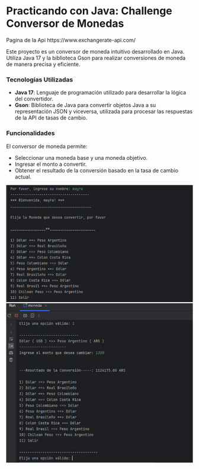 <h1>Practicando con Java: Challenge Conversor de Monedas</h1>
<p>Pagina de la Api https://www.exchangerate-api.com/ </p>


Este proyecto es un conversor de moneda intuitivo desarrollado en Java. Utiliza Java 17 y la biblioteca Gson para realizar conversiones de moneda de manera precisa y eficiente.

### Tecnologías Utilizadas

- **Java 17**: Lenguaje de programación utilizado para desarrollar la lógica del convertidor.
- **Gson**: Biblioteca de Java para convertir objetos Java a su representación JSON y viceversa, utilizada para procesar las respuestas de la API de tasas de cambio.

### Funcionalidades

El conversor de moneda permite:
- Seleccionar una moneda base y una moneda objetivo.
- Ingresar el monto a convertir.
- Obtener el resultado de la conversión basado en la tasa de cambio actual.

![PRIMERO](https://github.com/mayhrina30/Conversor-de-moneda--Alura./blob/master/menu3.png)
![Menu](https://github.com/mayhrina30/Conversor-de-moneda--Alura./blob/master/menu2.png)
